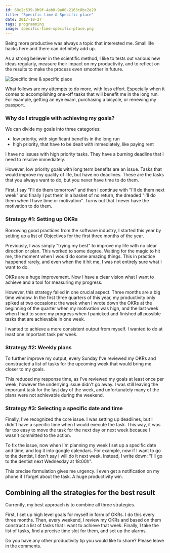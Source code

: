 ```yaml
---
id: 68c2c539-9b9f-4ab8-9a00-2163c8bc2e29
title: "Specific time & Specific place"
date: 2017-10-27
tags: programming
image: specific-time-specific-place.png
---
```


Being more productive was always a topic that interested me.
Small life hacks here and there can definitely add up.

As a strong believer in the scientific method, I like to tests out
various new ideas regularly, measure their impact on my productivity,
and to reflect on the results to make the process even smoother in
future.

![Specific time & specific place](images/specific-time-specific-place.png)

What follows are my attempts to do more, with less effort. Especially
when it comes to accomplishing one-off tasks that will benefit me
in the long run. For example, getting an eye exam, purchasing a bicycle,
or renewing my passport.

### Why do I struggle with achieving my goals?

We can divide my goals into three categories:

- low priority, with significant benefits in the long run
- high priority, that have to be dealt with immediately, like paying rent

I have no issues with high priority tasks. They have a burning deadline
that I need to resolve immediately.

However, low priority goals with long term benefits are an issue. Tasks
that would improve my quality of life, but have no deadlines. These
are the tasks that you always want to do, but you never have
time to do them.

First, I say "I'll do them tomorrow" and then I continue with
"I'll do them next week" and finally I put them in a basket
of no return, the dreaded "I'll do them when I have time or motivation".
Turns out that I never have the motivation to do them.

### Strategy #1: Setting up OKRs

Borrowing good practices from the software industry, I started this year
by setting up a list of Objectives for the first three months of the year.

Previously, I was simply "trying my best" to improve my life with no clear
direction or plan. This worked to some degree. Waiting for the magic to
hit me, the moment when I would do some amazing things. This in practice
happened rarely, and even when the it hit me, I was not entirely sure
what I want to do.

OKRs are a huge improvement. Now I have a clear vision what I want to achieve
and a tool for measuring my progress.

However, this strategy failed in one crucial aspect. Three months are a big
time window. In the first three quarters of this year, my productivity only
spiked at two occasions: the week when I wrote down the OKRs at the beginning
of the quarter when my motivation was high, and the last week when I had to
score my progress when I panicked and finished all possible tasks that are
achievable in one week.

I wanted to achieve a more consistent output from myself. I wanted to do at
least one important task per week.

### Strategy #2: Weekly plans

To further improve my output, every Sunday I've reviewed my OKRs and
constructed a list of tasks for the upcoming week that would bring me
closer to my goals.

This reduced my response time, as I've reviewed my goals at least once per
week, however the underlying issue didn't go away. I was still leaving the
important task for the last day of the week, and unfortunately many of the
plans were not achievable during the weekend.

### Strategy #3: Selecting a specific date and time

Finally, I've recognized the core issue. I was setting up deadlines, but
I didn't have a specific time when I would execute the task. This way, it
was far too easy to move the task for the next day or next week because I
wasn't committed to the action.

To fix the issue, now when I'm planning my week I set up a specific date
and time, and log it into google calendars. For example, now if I want to
go to the dentist, I don't say I will do it next week. Instead, I write down:
"I'll go to the dentist next Wednesday at 18:00h".

This precise formulation gives me urgency. I even get a notification on
my phone if I forget about the task. A huge productivity win.

## Combining all the strategies for the best result

Currently, my best approach is to combine all three strategies.

First, I set up high level goals for myself in form of OKRs. I do this
every three months. Then, every weekend, I review my OKRs and based on them
construct a list of tasks that I want to achieve that week. Finally, I
take the list of tasks, find a precise time slot for them, and set
up the alarms.

Do you have any other productivity tip you would like to share? Please
leave in the comments.
